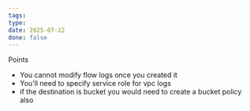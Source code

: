 ```yaml
---
tags: 
type: 
date: 2025-07-22
done: false
---
```

Points
 - You cannot modify flow logs once you created it
 - You'll need to specify service role for vpc logs
 - if the destination is bucket you would need to create a bucket policy also
